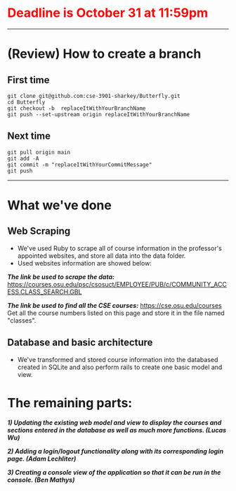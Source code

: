# <font color=red>Deadline is October 31 at 11:59pm</font>
---

# (Review) How to create a branch
## First time
```
git clone git@github.com:cse-3901-sharkey/Butterfly.git
cd Butterfly
git checkout -b  replaceItWithYourBranchName
git push --set-upstream origin replaceItWithYourBranchName
```
## Next time
```
git pull origin main
git add -A
git commit -m "replaceItWithYourCommitMessage"
git push 
```
---

# What we've done
## Web Scraping
+ We've used Ruby to scrape all of course information in the professor's appointed websites, and store all data into the data folder.
+ Used websites information are showed below:

***The link be used to scrape the data:***
https://courses.osu.edu/psc/csosuct/EMPLOYEE/PUB/c/COMMUNITY_ACCESS.CLASS_SEARCH.GBL

***The link be used to find all the CSE courses:***
https://cse.osu.edu/courses  
Get all the course numbers listed on this page and store it in the file named "classes".

## Database and basic architecture
+ We've transformed and stored course information into the databased created in SQLite and also perform rails to create one basic model and view.

# The remaining parts:
***1) Updating the existing web model and view to display the courses and sections entered in the database as well as much more functions. (Lucas Wu)***

***2) Adding a login/logout functionality along with its corresponding login page. (Adam Lechliter)***

***3) Creating a console view of the application so that it can be run in the console. (Ben Mathys)***



